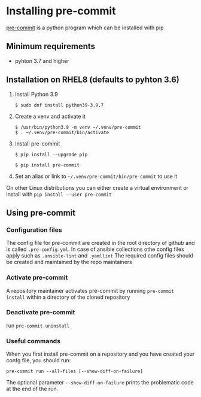 # Installing pre-commit

[pre-commit](https://pre-commit.com) is a python program which can be installed with pip

## Minimum requirements

- pyhton 3.7 and higher

## Installation on RHEL8 (defaults to pyhton 3.6)

1. Install Python 3.9   

    ```
    $ sudo dnf install python39-3.9.7
    ```

2. Create a venv and activate it

    ```
    $ /usr/bin/python3.9 -m venv ~/.venv/pre-commit 
    $ . ~/.venv/pre-commit/bin/activate
    ```

3. Install pre-commit
    
    ```
    $ pip install --upgrade pip
    
    $ pip install pre-commit
    ```

4. Set an alias or link to `~/.venv/pre-commit/bin/pre-commit` to use it

On other Linux distributions you can either create a virtual environment or install with `pip install --user pre-commit`

## Using pre-commit

### Configuration files

The config file for pre-commit are created in the root directory of github and is called `.pre-config.yml`. In case of ansible collections othe config files apply such as `.ansible-lint` and `.yamllint` The required config files should be created and maintained by the repo maintainers

### Activate pre-commit
A repository maintainer activates pre-commit by running `pre-commit install` within a directory of the cloned repository

### Deactivate pre-commit
run `pre-commit uninstall` 

### Useful commands

When you first install pre-commit on a repository and you have created your confg file, you should run:

```
pre-commit run --all-files [--show-diff-on-failure]
```

The optional parameter `--show-diff-on-failure` prints the problematic code at the end of the run.